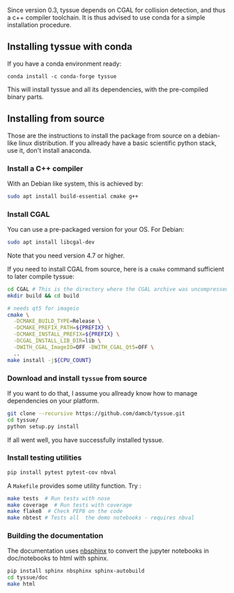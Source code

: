 Since version 0.3, tyssue depends on CGAL for collision detection, and thus a c++ compiler toolchain. It is thus advised to use conda for a simple installation procedure.

## Installing tyssue with conda

If you have a conda environment ready:
```
conda install -c conda-forge tyssue
```

This will install tyssue and all its dependencies, with the pre-compiled binary parts.


## Installing from source

Those are the instructions to install the package from source on a
debian-like linux distribution. If you allready have a basic
scientific python stack, use it, don't install anaconda.

### Install a C++ compiler

With an Debian like system, this is achieved by:

```bash
sudo apt install build-essential cmake g++
```


### Install CGAL

You can use a pre-packaged version for your OS. For Debian:
```bash
sudo apt install libcgal-dev
```
Note that you need version 4.7 or higher.

If you need to install CGAL from source, here is a `cmake` command sufficient to later compile tyssue:

```bash
cd CGAL # This is the directory where the CGAL archive was uncompressed
mkdir build && cd build

# needs qt5 for imageio
cmake \
  -DCMAKE_BUILD_TYPE=Release \
  -DCMAKE_PREFIX_PATH=${PREFIX} \
  -DCMAKE_INSTALL_PREFIX=${PREFIX} \
  -DCGAL_INSTALL_LIB_DIR=lib \
  -DWITH_CGAL_ImageIO=OFF -DWITH_CGAL_Qt5=OFF \
  ..
make install -j${CPU_COUNT}
```


### Download and install `tyssue` from source

If you want to do that, I assume you allready know how to manage
dependencies on your platform.

```bash
git clone --recursive https://github.com/damcb/tyssue.git
cd tyssue/
python setup.py install
```

If all went well, you have successfully installed tyssue.

### Install testing utilities
```sh
pip install pytest pytest-cov nbval
```

A `Makefile` provides some utility function. Try :

```sh
make tests  # Run tests with nose
make coverage  # Run tests with coverage
make flake8  # Check PEP8 on the code
make nbtest # Tests all  the demo notebooks - requires nbval
```


### Building the documentation

The documentation uses
[nbsphinx](http://nbsphinx.readthedocs.io/en/0.2.9/index.html) to
convert the jupyter notebooks in doc/notebooks to html with sphinx.


```sh
pip install sphinx nbsphinx sphinx-autobuild
cd tyssue/doc
make html
```
